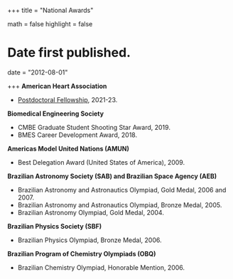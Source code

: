 +++
title = "National Awards"

math = false
highlight = false

# Date first published.
date = "2012-08-01"

+++
**American Heart Association**

  * [Postdoctoral Fellowship](https://professional.heart.org/en/research-programs/application-information/postdoctoral-fellowship), 2021-23.

**Biomedical Engineering Society**

  * CMBE Graduate Student Shooting Star Award, 2019.
  * BMES Career Development Award, 2018.

**Americas Model United Nations (AMUN)**

  * Best Delegation Award (United States of America), 2009.

**Brazilian Astronomy Society (SAB) and Brazilian Space Agency (AEB)**

  * Brazilian Astronomy and Astronautics Olympiad, Gold Medal, 2006 and 2007.
  * Brazilian Astronomy and Astronautics Olympiad, Bronze Medal, 2005.
  * Brazilian Astronomy Olympiad, Gold Medal, 2004.

**Brazilian Physics Society (SBF)**

  * Brazilian Physics Olympiad, Bronze Medal, 2006.
  
**Brazilian Program of Chemistry Olympiads (OBQ)**

  * Brazilian Chemistry Olympiad, Honorable Mention, 2006.
